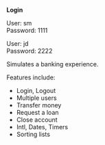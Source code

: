 <b>Login</b>

User: sm <br/>
Password: 1111

User: jd <br/>
Password: 2222

Simulates a banking experience.

Features include:
* Login, Logout
* Multiple users
* Transfer money
* Request a loan
* Close account
* Intl, Dates, Timers
* Sorting lists
